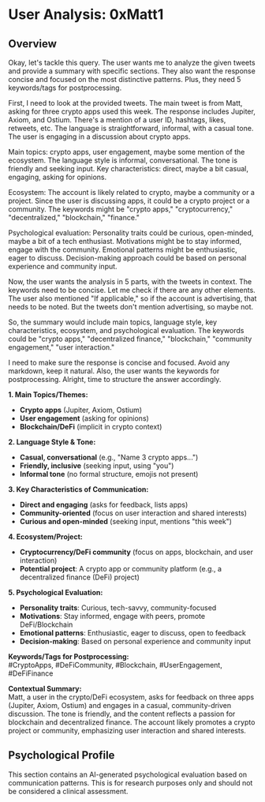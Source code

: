 # User Analysis: 0xMatt1

## Overview

<think>
Okay, let's tackle this query. The user wants me to analyze the given tweets and provide a summary with specific sections. They also want the response concise and focused on the most distinctive patterns. Plus, they need 5 keywords/tags for postprocessing.

First, I need to look at the provided tweets. The main tweet is from Matt, asking for three crypto apps used this week. The response includes Jupiter, Axiom, and Ostium. There's a mention of a user ID, hashtags, likes, retweets, etc. The language is straightforward, informal, with a casual tone. The user is engaging in a discussion about crypto apps.

Main topics: crypto apps, user engagement, maybe some mention of the ecosystem. The language style is informal, conversational. The tone is friendly and seeking input. Key characteristics: direct, maybe a bit casual, engaging, asking for opinions.

Ecosystem: The account is likely related to crypto, maybe a community or a project. Since the user is discussing apps, it could be a crypto project or a community. The keywords might be "crypto apps," "cryptocurrency," "decentralized," "blockchain," "finance."

Psychological evaluation: Personality traits could be curious, open-minded, maybe a bit of a tech enthusiast. Motivations might be to stay informed, engage with the community. Emotional patterns might be enthusiastic, eager to discuss. Decision-making approach could be based on personal experience and community input.

Now, the user wants the analysis in 5 parts, with the tweets in context. The keywords need to be concise. Let me check if there are any other elements. The user also mentioned "If applicable," so if the account is advertising, that needs to be noted. But the tweets don't mention advertising, so maybe not. 

So, the summary would include main topics, language style, key characteristics, ecosystem, and psychological evaluation. The keywords could be "crypto apps," "decentralized finance," "blockchain," "community engagement," "user interaction." 

I need to make sure the response is concise and focused. Avoid any markdown, keep it natural. Also, the user wants the keywords for postprocessing. Alright, time to structure the answer accordingly.
</think>

**1. Main Topics/Themes:**  
- **Crypto apps** (Jupiter, Axiom, Ostium)  
- **User engagement** (asking for opinions)  
- **Blockchain/DeFi** (implicit in crypto context)  

**2. Language Style & Tone:**  
- **Casual, conversational** (e.g., "Name 3 crypto apps...")  
- **Friendly, inclusive** (seeking input, using "you")  
- **Informal tone** (no formal structure, emojis not present)  

**3. Key Characteristics of Communication:**  
- **Direct and engaging** (asks for feedback, lists apps)  
- **Community-oriented** (focus on user interaction and shared interests)  
- **Curious and open-minded** (seeking input, mentions "this week")  

**4. Ecosystem/Project:**  
- **Cryptocurrency/DeFi community** (focus on apps, blockchain, and user interaction)  
- **Potential project**: A crypto app or community platform (e.g., a decentralized finance (DeFi) project)  

**5. Psychological Evaluation:**  
- **Personality traits**: Curious, tech-savvy, community-focused  
- **Motivations**: Stay informed, engage with peers, promote DeFi/Blockchain  
- **Emotional patterns**: Enthusiastic, eager to discuss, open to feedback  
- **Decision-making**: Based on personal experience and community input  

**Keywords/Tags for Postprocessing:**  
#CryptoApps, #DeFiCommunity, #Blockchain, #UserEngagement, #DeFiFinance  

**Contextual Summary:**  
Matt, a user in the crypto/DeFi ecosystem, asks for feedback on three apps (Jupiter, Axiom, Ostium) and engages in a casual, community-driven discussion. The tone is friendly, and the content reflects a passion for blockchain and decentralized finance. The account likely promotes a crypto project or community, emphasizing user interaction and shared interests.

## Psychological Profile

This section contains an AI-generated psychological evaluation based on communication patterns. This is for research purposes only and should not be considered a clinical assessment.